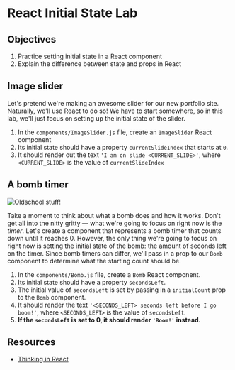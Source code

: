 # React Initial State Lab

## Objectives

1. Practice setting initial state in a React component
2. Explain the difference between state and props in React

## Image slider
Let's pretend we're making an awesome slider for our new portfolio site. Naturally, we'll use React to do so! We have to
start somewhere, so in this lab, we'll just focus on setting up the initial state of the slider.

1. In the `components/ImageSlider.js` file, create an `ImageSlider` React component
2. Its initial state should have a property `currentSlideIndex` that starts at `0`.
3. It should render out the text `'I am on slide <CURRENT_SLIDE>'`, where `<CURRENT_SLIDE>` is the value of 
`currentSlideIndex`

## A bomb timer
![Oldschool stuff!](http://dumpfm.s3.amazonaws.com/images/20111013/1318489549912-dumpfm-capnskull-04-someone-set-us-up-the-bomb.gif)

Take a moment to think about what a bomb does and how it works. Don't get all into the nitty gritty — what we're going
to focus on right now is the _timer_. Let's create a component that represents a bomb timer that counts down until it
reaches 0. However, the only thing we're going to focus on right now is setting the initial state of the bomb: the
amount of seconds left on the timer. Since bomb timers can differ, we'll pass in a prop to our `Bomb` component to
determine what the starting count should be.

1. In the `components/Bomb.js` file, create a `Bomb` React component.
2. Its initial state should have a property `secondsLeft`.
3. The initial value of `secondsLeft` is set by passing in a `initialCount` prop to the `Bomb` component.
3. It should render the text `'<SECONDS_LEFT> seconds left before I go boom!'`, where `<SECONDS_LEFT>` is the value
of `secondsLeft`.
4. **If the `secondsLeft` is set to 0, it should render `'Boom!'` instead.**

## Resources
- [Thinking in React](https://facebook.github.io/react/docs/thinking-in-react.html)
